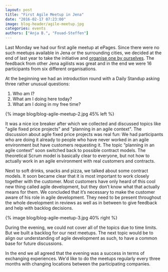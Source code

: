 ```yaml
---
layout: post
title: "First Agile Meetup in Jena"
date: "2016-02-17 07:23:00"
image: blog-header/agile-meetup.jpg
categories: events
authors: ["Anja B.", "Fouad-Steffen"]
---
```


Last Monday we had our first agile meetup at ePages.
Since there were no such meetups available in Jena or the surrounding cities, we decided at the end of last year to take the initiative and [organise one by ourselves](http://www.meetup.com/Agile-Jena/).
The feedback from other Jena agilists was great and in the end we were 16 participants from six different organisations.

At the beginning we had an introduction round with a Daily Standup asking three rather unusual questions:

1. Who am I?
2. What am I doing here today?
3. What am I doing in my free time?

{% image blog/blog-agile-meetup-2.jpg 45% left %}

It was a nice ice breaker after which we collected and discussed topics like "agile fixed price projects" and "planning in an agile context".
The discussion about agile fixed price projects was real fun:
We had participants who are doing it already to people who have never worked in an agile environment but have customers requesting it.
The topic “planning in an agile context” soon switched back to possible contract models.
The theoretical Scrum model is basically clear to everyone, but not how to actually work in an agile environment with real customers and contracts.

Next to soft drinks, snacks and pizza, we talked about some contract models.
It soon became clear that it is most important to work closely together with the customer.
Most customers have only heard of this cool new thing called agile development, but they don’t know what that actually means for them.
We concluded that it’s necessary to make the customer aware of his role in agile development.
They need to be present throughout the whole development in reviews as well as in between to give feedback and help with backlog decisions.

{% image blog/blog-agile-meetup-3.jpg 40% right %}

During the evening, we could not cover all of the topics due to time limits.
But we built a backlog for our next meetups.
The next topic would be to align our understanding of agile development as such, to have a common base for future discussions.

In the end we all agreed that the evening was a success in terms of exchanging experiences.
We'd like to do the meetups regularly every three months with changing locations between the participating companies.
